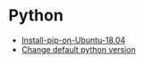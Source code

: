 Python
===

-	[Install-pip-on-Ubuntu-18.04](Python/Install-pip-on-Ubuntu-18.04.md)
- [Change default python version](Python/Change-default-python-version.md)
